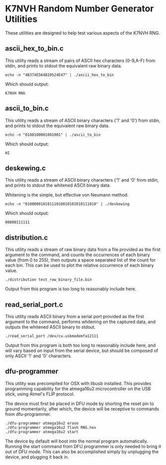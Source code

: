 K7NVH Random Number Generator Utilities
=======

These utilities are designed to help test various aspects of the K7NVH RNG.

ascii_hex_to_bin.c
------------------

This utility reads a stream of pairs of ASCII hex characters (0-9,A-F) from stdin, and 
prints to stdout the equivalent raw binary data.

	echo -n "4B374E564820524E47" | ./ascii_hex_to_bin

Which should output:

	K7NVH RNG

ascii_to_bin.c
--------------

This utility reads a stream of ASCII binary characters ('1' and '0') from stdin, and 
prints to stdout the equivalent raw binary data.

	echo -n "0100100001001001" | ./ascii_to_bin

Which should output:

	HI

deskewing.c
-----------

This utility reads a stream of ASCII binary characters ('1' and '0' from stdin, and 
prints to stdout the whitened ASCII binary data.

Whitening is the simple, but effective von Neumann method.

	echo -n "01000001010111010010101010111010" | ./deskewing
	
Which should output: 

	00000111111
	
distribution.c
--------------

This utility reads a stream of raw binary data from a file provided as the first argument 
to the command, and counts the occurrences of each binary value (from 0 to 255), then 
outputs a space separated list of the count for each bin. This can be used to plot the 
relative occurrence of each binary value.

	./distribution test_raw_binary_file.bin
	
Output from this program is too long to reasonably include here.

read_serial_port.c
------------------

This utility reads ASCII binary from a serial port provided as the first argument to the 
command, performs whitening on the captured data, and outputs the whitened ASCII binary 
to stdout.

	./read_serial_port /dev/cu.usbmodemfa12111
	
Output from this program is both too long to reasonably include here, and will vary based 
on input from the serial device, but should be composed of only ASCII '1' and '0' 
characters.

dfu-programmer
--------------

This utility was precompiled for OSX with libusb installed. This provides programming 
capability for the atmega16u2 microcontroller on the USB stick, using Atmel's FLIP 
protocol.

The device must first be placed in DFU mode by shorting the reset pin to ground 
momentarily, after which, the device will be receptive to commands from dfu-programmer.

	./dfu-programmer atmega16u2 erase
	./dfu-programmer atmega16u2 flash RNG.hex
	./dfu-programmer atmega16u2 start

The device by default will boot into the normal program automatically. Running the 
start command from DFU programmer is only needed to bring it out of DFU mode. This can 
also be accomplished simply by unplugging the device, and plugging it back in.